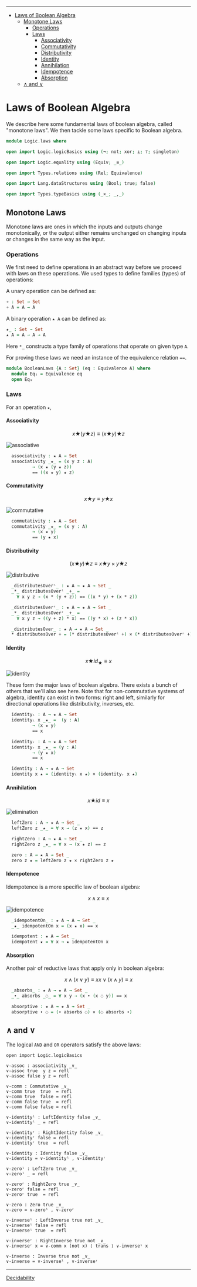 <!-- START doctoc generated TOC please keep comment here to allow auto update -->
<!-- DON'T EDIT THIS SECTION, INSTEAD RE-RUN doctoc TO UPDATE -->
****

- [Laws of Boolean Algebra](#laws-of-boolean-algebra)
  - [Monotone Laws](#monotone-laws)
    - [Operations](#operations)
    - [Laws](#laws)
      - [Associativity](#associativity)
      - [Commutativity](#commutativity)
      - [Distributivity](#distributivity)
      - [Identity](#identity)
      - [Annihilation](#annihilation)
      - [Idempotence](#idempotence)
      - [Absorption](#absorption)
  - [∧ and ∨](#%E2%88%A7-and-%E2%88%A8)

<!-- END doctoc generated TOC please keep comment here to allow auto update -->


# Laws of Boolean Algebra

We describe here some fundamental laws of boolean algebra, called "monotone laws". We then tackle some laws specific to Boolean algebra.

```agda
module Logic.laws where

open import Logic.logicBasics using (¬; not; xor; ⟂; ⊤; singleton)

open import Logic.equality using (Equiv; _≡_)

open import Types.relations using (Rel; Equivalence)

open import Lang.dataStructures using (Bool; true; false)

open import Types.typeBasics using (_×_; _,_)
```

## Monotone Laws

Monotone laws are ones in which the inputs and outputs change monotonically, or the output either remains unchanged on changing inputs or changes in the same way as the input.

### Operations

We first need to define operations in an abstract way before we proceed with laws on these operations. We used types to define families (types) of operations:

A unary operation can be defined as:

```agda
∘ : Set → Set
∘ A = A → A
```

A binary operation `★ A` can be defined as:

```agda
★_ : Set → Set
★ A = A → A → A
```

Here `*_` constructs a type family of operations that operate on given type `A`.

For proving these laws we need an instance of the equivalence relation `==`.

```agda
module BooleanLaws {A : Set} (eq : Equivalence A) where
  module Eq₁ = Equivalence eq
  open Eq₁
```

### Laws

For an operation `★`,

#### Associativity

$$
x ★ (y ★ z) ≡ (x ★ y) ★ z
$$

![associative](associative.png)

```agda
  associativity : ★ A → Set
  associativity _★_ = (x y z : A)
          → (x ★ (y ★ z))
          == ((x ★ y) ★ z)
```

#### Commutativity

$$
x ★ y ≡ y ★ x
$$

![commutative](commutative.png)

```agda
  commutativity : ★ A → Set
  commutativity _★_ = (x y : A)
          → (x ★ y)
          == (y ★ x)
```

#### Distributivity


$$
( x ★ y ) ★ z ≡ x ★ y × y ★ z
$$

![distributive](distributive.png)

```agda
  _distributesOverˡ_ : ★ A → ★ A → Set _
  _*_ distributesOverˡ _+_ =
    ∀ x y z → (x * (y + z)) == ((x * y) + (x * z))

  _distributesOverʳ_ : ★ A → ★ A → Set _
  _*_ distributesOverʳ _+_ =
    ∀ x y z → ((y + z) * x) == ((y * x) + (z * x))

  _distributesOver_ : ★ A → ★ A → Set _
  * distributesOver + = (* distributesOverˡ +) × (* distributesOverʳ +)
```

#### Identity

$$
x ★ id_{★} ≡ x
$$

![identity](identity.png)

These form the major laws of boolean algebra. There exists a bunch of others that we'll also see here. Note that for non-commutative systems of algebra, identity can exist in two forms: right and left, similarly for directional operations like distributivity, inverses, etc.

```agda
  identityₗ : A → ★ A → Set
  identityₗ x _★_ =  (y : A)
          → (x ★ y)
          == x

  identityᵣ : A → ★ A → Set
  identityᵣ x _★_ = (y : A)
          → (y ★ x)
          == x

  identity : A → ★ A → Set
  identity x ★ = (identityₗ x ★) × (identityᵣ x ★)
```

#### Annihilation

$$
x ★ id ≡ x
$$

![elimination](elimination.png)

```agda
  leftZero : A → ★ A → Set _
  leftZero z _★_ = ∀ x → (z ★ x) == z

  rightZero : A → ★ A → Set _
  rightZero z _★_ = ∀ x → (x ★ z) == z

  zero : A → ★ A → Set _
  zero z ★ = leftZero z ★ × rightZero z ★
```

#### Idempotence

Idempotence is a more specific law of boolean algebra:

$$
x ∧ x ≡ x
$$

![idempotence](idempotence.png)

```agda
  _idempotentOn_ : ★ A → A → Set _
  _★_ idempotentOn x = (x ★ x) == x

  idempotent : ★ A → Set _
  idempotent ★ = ∀ x → ★ idempotentOn x
```

#### Absorption

Another pair of reductive laws that apply only in boolean algebra:

$$
x ∧ (x ∨ y) ≡ x
x ∨ (x ∧ y) ≡ x
$$

```agda
  _absorbs_ : ★ A → ★ A → Set _
  _∙_ absorbs _◌_ = ∀ x y → (x ∙ (x ◌ y)) == x

  absorptive : ★ A → ★ A → Set _
  absorptive ∙ ◌ = (∙ absorbs ◌) × (◌ absorbs ∙)
```

## ∧ and ∨

The logical `AND` and `OR` operators satisfy the above laws:

```lauda
open import Logic.logicBasics

∨-assoc : associativity _∨_
∨-assoc true  y z = refl
∨-assoc false y z = refl

∨-comm : Commutative _∨_
∨-comm true  true  = refl
∨-comm true  false = refl
∨-comm false true  = refl
∨-comm false false = refl

∨-identityˡ : LeftIdentity false _∨_
∨-identityˡ _ = refl

∨-identityʳ : RightIdentity false _∨_
∨-identityʳ false = refl
∨-identityʳ true  = refl

∨-identity : Identity false _∨_
∨-identity = ∨-identityˡ , ∨-identityʳ

∨-zeroˡ : LeftZero true _∨_
∨-zeroˡ _ = refl

∨-zeroʳ : RightZero true _∨_
∨-zeroʳ false = refl
∨-zeroʳ true  = refl

∨-zero : Zero true _∨_
∨-zero = ∨-zeroˡ , ∨-zeroʳ

∨-inverseˡ : LeftInverse true not _∨_
∨-inverseˡ false = refl
∨-inverseˡ true  = refl

∨-inverseʳ : RightInverse true not _∨_
∨-inverseʳ x = ∨-comm x (not x) ⟨ trans ⟩ ∨-inverseˡ x

∨-inverse : Inverse true not _∨_
∨-inverse = ∨-inverseˡ , ∨-inverseʳ
```

****
[Decidability](./Logic.decidability.html)
